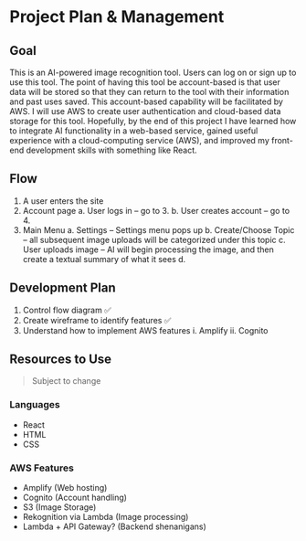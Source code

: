 # Project Plan & Management

## Goal
This is an AI-powered image recognition tool. Users can log on or sign up to use this tool. The point of having this tool be account-based is that user data will be stored so that they can return to the tool with their information and past uses saved. This account-based capability will be facilitated by AWS. I will use AWS to create user authentication and cloud-based data storage for this tool. Hopefully, by the end of this project I have learned how to integrate AI functionality in a web-based service, gained useful experience with a cloud-computing service (AWS), and improved my front-end development skills with something like React. 

## Flow
1.	A user enters the site
2.	Account page
a.	User logs in – go to 3.
b.	User creates account – go to 4. 
3.	Main Menu
a.	Settings – Settings menu pops up
b.	Create/Choose Topic – all subsequent image uploads will be categorized under this topic
c.	User uploads image – AI will begin processing the image, and then create a textual summary of what it sees
d.	

## Development Plan
1.	Control flow diagram ✅
2.	Create wireframe to identify features ✅
3.	Understand how to implement AWS features
    i. Amplify
  	ii. Cognito
  	

## Resources to Use 
> Subject to change
### Languages
- React
- HTML
- CSS

### AWS Features
- Amplify (Web hosting)
- Cognito (Account handling)
- S3 (Image Storage)
- Rekognition via Lambda (Image processing)
- Lambda + API Gateway? (Backend shenanigans)

